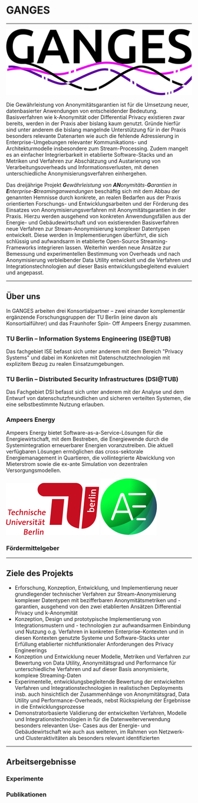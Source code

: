 # GANGES

---
![Ganges-Logo](Logo_GANGES.png)

Die Gewährleistung von Anonymitätsgarantien ist für die Umsetzung neuer, datenbasierter Anwendungen von entscheidender Bedeutung. Basisverfahren wie k-Anonymität oder Differential Privacy existieren zwar bereits, werden in der Praxis aber bislang kaum genutzt. Gründe hierfür sind unter anderem die bislang mangelnde Unterstützung für in der Praxis besonders relevante Datenarten wie auch die fehlende Adressierung in Enterprise-Umgebungen relevanter Kommunikations- und Architekturmodelle insbesondere zum Stream-Processing. Zudem mangelt es an einfacher Integrierbarkeit in etablierte Software-Stacks und an Metriken und Verfahren zur Abschätzung und Austarierung von Verarbeitungsoverheads und Informationsverlusten, mit denen unterschiedliche Anonymisierungsverfahren einhergehen.

Das dreijährige Projekt ***G**ewährleistung von **AN**onymitäts-**G**arantien in **E**nterprise-**S**treaminganwendungen*  beschäftig sich mit dem Abbau der genannten Hemnisse durch konkrete, an realen Bedarfen aus der Praxis orientierten Forschungs- und Entwicklungsarbeiten und der Förderung des Einsatzes von Anonymisierungsverfahren mit Anonymitätsgarantien in der Praxis.
Hierzu werden ausgehend von konkreten Anwendungsfällen aus der Energie- und Gebäudewirtschaft und von existierenden Basisverfahren neue Verfahren zur Stream-Anonymisierung komplexer Datentypen entwickelt. Diese werden in Implementierungen überführt, die sich schlüssig und aufwandsarm in etablierte Open-Source Streaming-Frameworks integrieren lassen. Weiterhin werden neue Ansätze zur Bemessung und experimentellen Bestimmung von Overheads und nach Anonymisierung verbleibender Data Utility entwickelt und die Verfahren und Integrationstechnologien auf dieser Basis entwicklungsbegleitend evaluiert und angepasst.

---

## Über uns

In GANGES arbeiten drei Konsortialpartner – zwei einander komplementär ergänzende Forschungsgruppen der TU Berlin (eine davon als Konsortialführer) und das Fraunhofer Spin- Off Ampeers Energy zusammen.

### TU Berlin – Information Systems Engineering (ISE@TUB)
Das fachgebiet ISE befasst sich unter anderem mit dem Bereich "Privacy Systems" und dabei im Konkreten mit Datenschutztechnologien mit explizitem Bezug zu realen Einsatzumgebungen.

### TU Berlin – Distributed Security Infrastructures (DSI@TUB)
Das Fachgebiet DSI befasst sich unter anderem  mit der Analyse und dem Entwurf von datenschutzfreundlichen und sicheren verteilten Systemen, die eine selbstbestimmte Nutzung erlauben.

### Ampeers Energy
Ampeers Energy bietet Software-as-a-Service-Lösungen für die Energiewirtschaft, mit dem Bestreben, die Energiewende durch die Systemintegration erneuerbarer Energien voranzutreiben. Die aktuell verfügbaren Lösungen ermöglichen das cross-sektorale Energiemanagement in Quartieren, die vollintegrierte Abwicklung von Mieterstrom sowie die ex-ante Simulation von dezentralen Versorgungsmodellen.

![Logo TU Berlin](Logo_TUB.png) ![Logo AE](Logo_AE.png)

### Fördermittelgeber

---
## Ziele des Projekts

* Erforschung, Konzeption, Entwicklung, und Implementierung neuer grundlegender technischer Verfahren zur Stream-Anonymisierung komplexer Datentypen mit bezifferbaren Anonymitätsmetriken und -garantien, ausgehend von den zwei etablierten Ansätzen Differential Privacy und k-Anonymität
* Konzeption, Design und prototypische Implementierung von Integrationsmustern und - technologien zur aufwandsarmen Einbindung und Nutzung o.g. Verfahren in konkreten Enterprise-Kontexten und in diesen Kontexten genutzte Systeme und Software-Stacks unter Erfüllung etablierter nichtfunktionaler Anforderungen des Privacy Engineerings
* Konzeption und Entwicklung neuer Modelle, Metriken und Verfahren zur Bewertung von Data Utility, Anonymitätsgrad und Performance für unterschiedliche Verfahren und auf dieser Basis anonymisierte, komplexe Streaming-Daten
* Experimentelle, entwicklungsbegleitende Bewertung der entwickelten Verfahren und Integrationstechnologien in realistischen Deployments insb. auch hinsichtlich der Zusammenhänge von Anonymitätsgrad, Data Utility und Performance-Overheads, nebst Rückspielung der Ergebnisse in die Entwicklungsprozesse
* Demonstratorbasierte Validierung der entwickelten Verfahren, Modelle und Integrationstechnologien in für die Datenweiterverwendung besonders relevanten Use- Cases aus der Energie- und Gebäudewirtschaft wie auch aus weiteren, im Rahmen von Netzwerk- und Clusteraktivitäten als besonders relevant identifizierten

---
## Arbeitsergebnisse
### Experimente
### Publikationen
